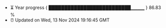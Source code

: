 - ⏳ Year progress { ██████████████████████████▁▁▁▁ } 86.83 %
- ⏰ Updated on Wed, 13 Nov 2024 19:16:45 GMT

